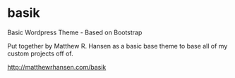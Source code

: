 # basik
Basic Wordpress Theme - Based on Bootstrap

Put together by Matthew R. Hansen as a basic base theme to base all of my custom projects off of.

http://matthewrhansen.com/basik
